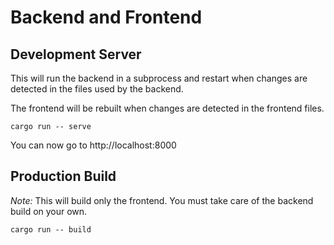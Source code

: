 Backend and Frontend
====================

Development Server
------------------

This will run the backend in a subprocess and restart when changes are detected
in the files used by the backend.

The frontend will be rebuilt when changes are detected in the frontend files.

```
cargo run -- serve
```

You can now go to http://localhost:8000

Production Build
----------------

*Note:* This will build only the frontend. You must take care of the backend
build on your own.

```
cargo run -- build
```

